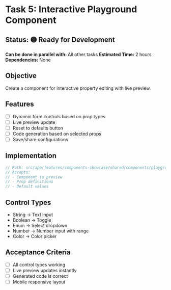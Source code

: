 # Task 5: Interactive Playground Component

## Status: 🟡 Ready for Development
**Can be done in parallel with:** All other tasks
**Estimated Time:** 2 hours
**Dependencies:** None

## Objective
Create a component for interactive property editing with live preview.

## Features
- [ ] Dynamic form controls based on prop types
- [ ] Live preview update
- [ ] Reset to defaults button
- [ ] Code generation based on selected props
- [ ] Save/share configurations

## Implementation
```typescript
// Path: src/app/features/components-showcase/shared/components/playground.component.ts
// Accepts:
// - Component to preview
// - Prop definitions
// - Default values
```

## Control Types
- String → Text input
- Boolean → Toggle
- Enum → Select dropdown
- Number → Number input with range
- Color → Color picker

## Acceptance Criteria
- [ ] All control types working
- [ ] Live preview updates instantly
- [ ] Generated code is correct
- [ ] Mobile responsive layout
